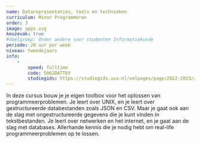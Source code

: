 ```yaml
---
name: Datarepresentaties, tools en technieken
curriculum: Minor Programmeren
order: 3
image: apps.svg
keuzevak: true
#doelgroep: Onder andere voor studenten Informatiekunde
periode: 20 uur per week
niveau: tweedejaars
info:
    -
        speed: fulltime
        code: 5062DATT6Y
        studiegids: https://studiegids.uva.nl/xmlpages/page/2022-2023/zoek-vak/vak/99364
---
```


In deze cursus bouw je je eigen toolbox voor het oplossen van programmeerproblemen. Je leert over UNIX, en je leert over gestructureerde databestanden zoals JSON en CSV. Maar je gaat ook aan de slag met ongestructureerde gegevens die je kunt vinden in tekstbestanden. Je leert over netwerken en het internet, en je gaat aan de slag met databases. Allerhande kennis die je nodig hebt om real-life programmeerproblemen op te lossen.
